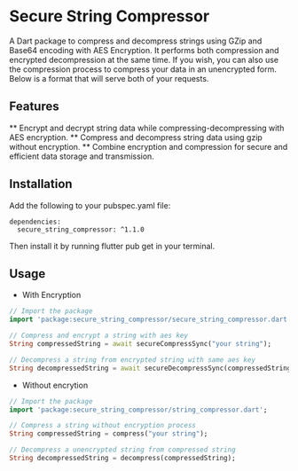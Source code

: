 # Secure String Compressor

A Dart package to compress and decompress strings using GZip and Base64 encoding with AES Encryption. It performs both compression and encrypted decompression at the same time.
If you wish, you can also use the compression process to compress your data in an unencrypted form. Below is a format that will serve both of your requests.

## Features
** Encrypt and decrypt string data while compressing-decompressing with AES encryption.
** Compress and decompress string data using gzip without encryption.
** Combine encryption and compression for secure and efficient data storage and transmission.

## Installation
Add the following to your pubspec.yaml file:
```
dependencies:
  secure_string_compressor: ^1.1.0
```
Then install it by running flutter pub get in your terminal.

## Usage

* With Encryption
```dart
// Import the package
import 'package:secure_string_compressor/secure_string_compressor.dart';

// Compress and encrypt a string with aes key
String compressedString = await secureCompressSync("your string");

// Decompress a string from encrypted string with same aes key
String decompressedString = await secureDecompressSync(compressedString);
```

* Without encrytion
```dart
// Import the package
import 'package:secure_string_compressor/string_compressor.dart';

// Compress a string without encryption process
String compressedString = compress("your string");

// Decompress a unencrypted string from compressed string
String decompressedString = decompress(compressedString);
```
